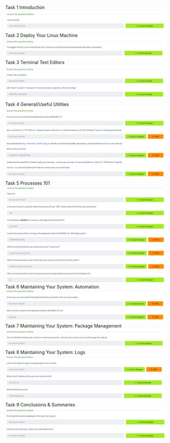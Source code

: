 Task 1 Introduction
![alt text](image.png)
Task 2 Deploy Your Linux Machine
![alt text](image-1.png)
Task 3 Terminal Text Editors
![alt text](image-2.png)
Task 4 General/Useful Utilities
![alt text](image-3.png)
Task 5 Processes 101
![alt text](image-4.png)
Task 6 Maintaining Your System: Automation
![alt text](image-5.png)
Task 7 Maintaining Your System: Package Management
![alt text](image-6.png)
Task 8 Maintaining Your System: Logs
![alt text](image-7.png)
Task 9 Conclusions & Summaries\
![alt text](image-8.png)